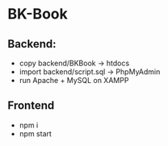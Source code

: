 # BK-Book

## Backend:
- copy backend/BKBook -> htdocs
- import backend/script.sql -> PhpMyAdmin
- run Apache + MySQL on XAMPP

## Frontend
- npm i
- npm start

